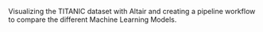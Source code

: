 Visualizing the TITANIC dataset with Altair and creating a pipeline workflow to compare the different Machine Learning Models.
